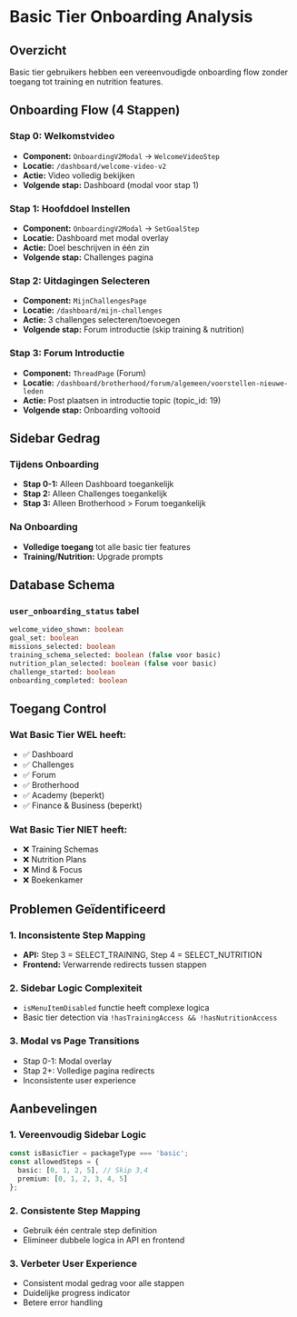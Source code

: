 # Basic Tier Onboarding Analysis

## Overzicht
Basic tier gebruikers hebben een vereenvoudigde onboarding flow zonder toegang tot training en nutrition features.

## Onboarding Flow (4 Stappen)

### Stap 0: Welkomstvideo
- **Component:** `OnboardingV2Modal` → `WelcomeVideoStep`
- **Locatie:** `/dashboard/welcome-video-v2`
- **Actie:** Video volledig bekijken
- **Volgende stap:** Dashboard (modal voor stap 1)

### Stap 1: Hoofddoel Instellen
- **Component:** `OnboardingV2Modal` → `SetGoalStep`
- **Locatie:** Dashboard met modal overlay
- **Actie:** Doel beschrijven in één zin
- **Volgende stap:** Challenges pagina

### Stap 2: Uitdagingen Selecteren
- **Component:** `MijnChallengesPage`
- **Locatie:** `/dashboard/mijn-challenges`
- **Actie:** 3 challenges selecteren/toevoegen
- **Volgende stap:** Forum introductie (skip training & nutrition)

### Stap 3: Forum Introductie
- **Component:** `ThreadPage` (Forum)
- **Locatie:** `/dashboard/brotherhood/forum/algemeen/voorstellen-nieuwe-leden`
- **Actie:** Post plaatsen in introductie topic (topic_id: 19)
- **Volgende stap:** Onboarding voltooid

## Sidebar Gedrag

### Tijdens Onboarding
- **Stap 0-1:** Alleen Dashboard toegankelijk
- **Stap 2:** Alleen Challenges toegankelijk
- **Stap 3:** Alleen Brotherhood > Forum toegankelijk

### Na Onboarding
- **Volledige toegang** tot alle basic tier features
- **Training/Nutrition:** Upgrade prompts

## Database Schema

### `user_onboarding_status` tabel
```sql
welcome_video_shown: boolean
goal_set: boolean
missions_selected: boolean
training_schema_selected: boolean (false voor basic)
nutrition_plan_selected: boolean (false voor basic)
challenge_started: boolean
onboarding_completed: boolean
```

## Toegang Control

### Wat Basic Tier WEL heeft:
- ✅ Dashboard
- ✅ Challenges
- ✅ Forum
- ✅ Brotherhood
- ✅ Academy (beperkt)
- ✅ Finance & Business (beperkt)

### Wat Basic Tier NIET heeft:
- ❌ Training Schemas
- ❌ Nutrition Plans
- ❌ Mind & Focus
- ❌ Boekenkamer

## Problemen Geïdentificeerd

### 1. Inconsistente Step Mapping
- **API:** Step 3 = SELECT_TRAINING, Step 4 = SELECT_NUTRITION
- **Frontend:** Verwarrende redirects tussen stappen

### 2. Sidebar Logic Complexiteit
- `isMenuItemDisabled` functie heeft complexe logica
- Basic tier detection via `!hasTrainingAccess && !hasNutritionAccess`

### 3. Modal vs Page Transitions
- Stap 0-1: Modal overlay
- Stap 2+: Volledige pagina redirects
- Inconsistente user experience

## Aanbevelingen

### 1. Vereenvoudig Sidebar Logic
```typescript
const isBasicTier = packageType === 'basic';
const allowedSteps = {
  basic: [0, 1, 2, 5], // Skip 3,4
  premium: [0, 1, 2, 3, 4, 5]
};
```

### 2. Consistente Step Mapping
- Gebruik één centrale step definition
- Elimineer dubbele logica in API en frontend

### 3. Verbeter User Experience
- Consistent modal gedrag voor alle stappen
- Duidelijke progress indicator
- Betere error handling
